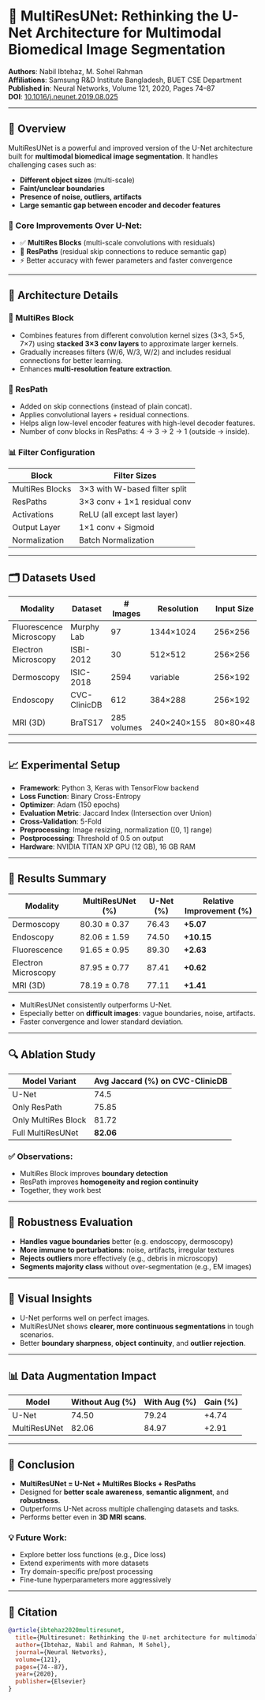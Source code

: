 # 📘 MultiResUNet: Rethinking the U-Net Architecture for Multimodal Biomedical Image Segmentation

**Authors**: Nabil Ibtehaz, M. Sohel Rahman  
**Affiliations**: Samsung R&D Institute Bangladesh, BUET CSE Department  
**Published in**: Neural Networks, Volume 121, 2020, Pages 74–87  
**DOI**: [10.1016/j.neunet.2019.08.025](https://doi.org/10.1016/j.neunet.2019.08.025)

---

## 🧠 Overview

MultiResUNet is a powerful and improved version of the U-Net architecture built for **multimodal biomedical image segmentation**. It handles challenging cases such as:

- **Different object sizes** (multi-scale)
- **Faint/unclear boundaries**
- **Presence of noise, outliers, artifacts**
- **Large semantic gap between encoder and decoder features**

### 🔧 Core Improvements Over U-Net:
- ✅ **MultiRes Blocks** (multi-scale convolutions with residuals)
- 🔄 **ResPaths** (residual skip connections to reduce semantic gap)
- ⚡ Better accuracy with fewer parameters and faster convergence

---

## 📐 Architecture Details

### 🔹 MultiRes Block

- Combines features from different convolution kernel sizes (3×3, 5×5, 7×7) using **stacked 3×3 conv layers** to approximate larger kernels.
- Gradually increases filters (W/6, W/3, W/2) and includes residual connections for better learning.
- Enhances **multi-resolution feature extraction**.

### 🔹 ResPath

- Added on skip connections (instead of plain concat).
- Applies convolutional layers + residual connections.
- Helps align low-level encoder features with high-level decoder features.
- Number of conv blocks in ResPaths: 4 → 3 → 2 → 1 (outside → inside).

### 📊 Filter Configuration

| Block            | Filter Sizes           |
|------------------|------------------------|
| MultiRes Blocks  | 3×3 with W-based filter split |
| ResPaths         | 3×3 conv + 1×1 residual conv |
| Activations      | ReLU (all except last layer) |
| Output Layer     | 1×1 conv + Sigmoid      |
| Normalization    | Batch Normalization     |

---

## 🗂️ Datasets Used

| Modality               | Dataset          | # Images      | Resolution        | Input Size     |
|------------------------|------------------|---------------|--------------------|----------------|
| Fluorescence Microscopy| Murphy Lab       | 97            | 1344×1024          | 256×256        |
| Electron Microscopy    | ISBI-2012        | 30            | 512×512            | 256×256        |
| Dermoscopy             | ISIC-2018        | 2594          | variable           | 256×192        |
| Endoscopy              | CVC-ClinicDB     | 612           | 384×288            | 256×192        |
| MRI (3D)               | BraTS17          | 285 volumes   | 240×240×155        | 80×80×48       |

---

## 📈 Experimental Setup

- **Framework**: Python 3, Keras with TensorFlow backend
- **Loss Function**: Binary Cross-Entropy
- **Optimizer**: Adam (150 epochs)
- **Evaluation Metric**: Jaccard Index (Intersection over Union)
- **Cross-Validation**: 5-Fold
- **Preprocessing**: Image resizing, normalization ([0, 1] range)
- **Postprocessing**: Threshold of 0.5 on output
- **Hardware**: NVIDIA TITAN XP GPU (12 GB), 16 GB RAM

---

## 🧪 Results Summary

| Modality     | MultiResUNet (%) | U-Net (%) | Relative Improvement (%) |
|--------------|------------------|-----------|---------------------------|
| Dermoscopy   | 80.30 ± 0.37     | 76.43     | **+5.07**                 |
| Endoscopy    | 82.06 ± 1.59     | 74.50     | **+10.15**                |
| Fluorescence | 91.65 ± 0.95     | 89.30     | **+2.63**                 |
| Electron Microscopy | 87.95 ± 0.77 | 87.41     | **+0.62**                 |
| MRI (3D)     | 78.19 ± 0.78     | 77.11     | **+1.41**                 |

- MultiResUNet consistently outperforms U-Net.
- Especially better on **difficult images**: vague boundaries, noise, artifacts.
- Faster convergence and lower standard deviation.

---

## 🔍 Ablation Study

| Model Variant        | Avg Jaccard (%) on CVC-ClinicDB |
|----------------------|----------------------------|
| U-Net                | 74.5                      |
| Only ResPath         | 75.85                     |
| Only MultiRes Block  | 81.72                     |
| Full MultiResUNet    | **82.06**                 |

### ✅ Observations:
- MultiRes Block improves **boundary detection**
- ResPath improves **homogeneity and region continuity**
- Together, they work best

---

## 🧪 Robustness Evaluation

- **Handles vague boundaries** better (e.g. endoscopy, dermoscopy)
- **More immune to perturbations**: noise, artifacts, irregular textures
- **Rejects outliers** more effectively (e.g., debris in microscopy)
- **Segments majority class** without over-segmentation (e.g., EM images)

---

## 🎨 Visual Insights

- U-Net performs well on perfect images.
- MultiResUNet shows **clearer, more continuous segmentations** in tough scenarios.
- Better **boundary sharpness**, **object continuity**, and **outlier rejection**.

---

## 📊 Data Augmentation Impact

| Model        | Without Aug (%) | With Aug (%) | Gain (%) |
|--------------|------------------|---------------|----------|
| U-Net        | 74.50            | 79.24         | +4.74    |
| MultiResUNet | 82.06            | 84.97         | +2.91    |

---

## 🧠 Conclusion

- **MultiResUNet = U-Net + MultiRes Blocks + ResPaths**
- Designed for **better scale awareness**, **semantic alignment**, and **robustness**.
- Outperforms U-Net across multiple challenging datasets and tasks.
- Performs better even in **3D MRI scans**.

### 💡 Future Work:
- Explore better loss functions (e.g., Dice loss)
- Extend experiments with more datasets
- Try domain-specific pre/post processing
- Fine-tune hyperparameters more aggressively

---

## 📎 Citation

```bibtex
@article{ibtehaz2020multiresunet,
  title={Multiresunet: Rethinking the U-net architecture for multimodal biomedical image segmentation},
  author={Ibtehaz, Nabil and Rahman, M Sohel},
  journal={Neural Networks},
  volume={121},
  pages={74--87},
  year={2020},
  publisher={Elsevier}
}
```
